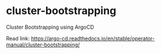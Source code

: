 # cluster-bootstrapping
Cluster Bootstrapping using ArgoCD

Read link: https://argo-cd.readthedocs.io/en/stable/operator-manual/cluster-bootstrapping/


